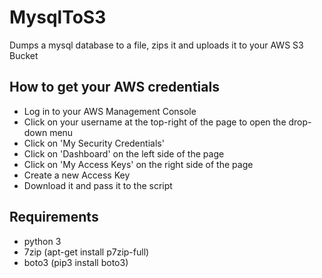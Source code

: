# MysqlToS3
Dumps a mysql database to a file, zips it and uploads it to your AWS S3 Bucket

## How to get your AWS credentials
* Log in to your AWS Management Console
* Click on your username at the top-right of the page to open the drop-down menu
* Click on 'My Security Credentials'
* Click on 'Dashboard' on the left side of the page
* Click on 'My Access Keys' on the right side of the page
* Create a new Access Key
* Download it and pass it to the script

## Requirements
* python 3
* 7zip (apt-get install p7zip-full)
* boto3 (pip3 install boto3)
